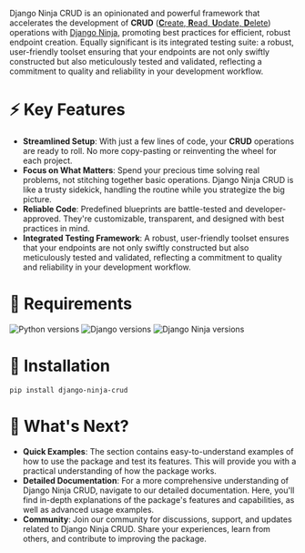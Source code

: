 Django Ninja CRUD is an opinionated and powerful framework that accelerates the development of **CRUD** ([**C**reate, **R**ead, **U**pdate, **D**elete](https://en.wikipedia.org/wiki/Create,_read,_update_and_delete)) operations with [Django Ninja](https://github.com/vitalik/django-ninja), promoting best practices for efficient, robust endpoint creation.
Equally significant is its integrated testing suite: a robust, user-friendly toolset ensuring that your endpoints are not only swiftly constructed but also meticulously tested and validated, reflecting a commitment to quality and reliability in your development workflow.

# ⚡️ Key Features

- **Streamlined Setup**: With just a few lines of code, your **CRUD** operations are ready to roll. No more copy-pasting or reinventing the wheel for each project.
- **Focus on What Matters**: Spend your precious time solving real problems, not stitching together basic operations. Django Ninja CRUD is like a trusty sidekick, handling the routine while you strategize the big picture.
- **Reliable Code**: Predefined blueprints are battle-tested and developer-approved. They're customizable, transparent, and designed with best practices in mind.
- **Integrated Testing Framework**: A robust, user-friendly toolset ensures that your endpoints are not only swiftly constructed but also meticulously tested and validated, reflecting a commitment to quality and reliability in your development workflow.

# 📝 Requirements

![Python versions](https://img.shields.io/pypi/pyversions/django-ninja-crud.svg?color=306998&label=python&logo=python&logoColor=white)
![Django versions](https://img.shields.io/badge/3.2%20|%204.1%20|%204.2%20|%205.0b1-blue?color=0C4B33&label=django&logo=django&logoColor=white)
![Django Ninja versions](https://img.shields.io/badge/0.21%20|%200.22%20|%201.0-blue?color=black&label=django-ninja&logo=fastapi&logoColor=white)

# 📝 Installation

```shell
pip install django-ninja-crud
```

# 💬 What's Next?

- **Quick Examples**: The section contains easy-to-understand examples of how to use the package and test its features. This will provide you with a practical understanding of how the package works.
- **Detailed Documentation**: For a more comprehensive understanding of Django Ninja CRUD, navigate to our detailed documentation. Here, you'll find in-depth explanations of the package's features and capabilities, as well as advanced usage examples.
- **Community**: Join our community for discussions, support, and updates related to Django Ninja CRUD. Share your experiences, learn from others, and contribute to improving the package.
